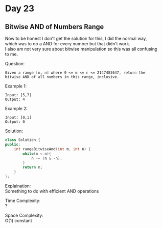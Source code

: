 # Day 23

## Bitwise AND of Numbers Range

Now to be honest I don't get the solution for this, I did the normal way, which was to do a AND for every number but that didn't work.  
I also am not very sure about bitwise manipulation so this was all confusing to me.  

Question:  
```
Given a range [m, n] where 0 <= m <= n <= 2147483647, return the bitwise AND of all numbers in this range, inclusive.
```

Example 1:  
```
Input: [5,7]
Output: 4
```

Example 2:  
```
Input: [0,1]
Output: 0
```


Solution: 

```cpp
class Solution {
public:
    int rangeBitwiseAnd(int m, int n) {
        while(m < n){
            n -= (n & -n);
        }
        return n;
    }
};
```

Explaination:  
Something to do with efficient AND operations

Time Complexity:  
?

Space Complexity:  
O(1) constant

